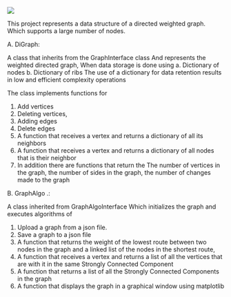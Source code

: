 
![](https://ibb.co/fYdZKvQ)



This project represents a data structure of a directed weighted graph. Which supports a large number of nodes.

A. DiGraph:


A class that inherits from the GraphInterface class
And represents the weighted directed graph,
When data storage is done using
a. Dictionary of nodes
b. Dictionary of ribs
The use of a dictionary for data retention results in low and efficient complexity operations

The class implements functions for

1. Add vertices
2. Deleting vertices,
3. Adding edges
4. Delete edges
5. A function that receives a vertex and returns a dictionary of all its neighbors
6. A function that receives a vertex and returns a dictionary of all nodes that is their neighbor
7. In addition there are functions that return the
The number of vertices in the graph, the number of sides in the graph, the number of changes made to the graph


B. GraphAlgo .:

A class inherited from GraphAlgoInterface
Which initializes the graph and executes algorithms of


1. Upload a graph from a json file.
2. Save a graph to a json file
3. A function that returns the weight of the lowest route between two nodes in the graph and a linked list of the nodes in the shortest route,
4. A function that receives a vertex and returns a list of all the vertices that are with it in the same Strongly Connected Component
5. A function that returns a list of all the Strongly Connected Components in the graph
6. A function that displays the graph in a graphical window using matplotlib
